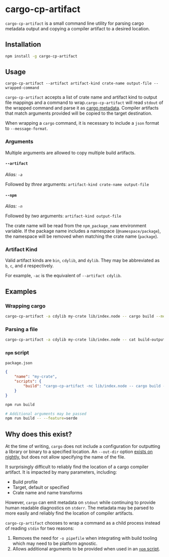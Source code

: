 # cargo-cp-artifact

`cargo-cp-artifact` is a small command line utility for parsing cargo metadata output and copying a compiler artifact to a desired location.

## Installation

```sh
npm install -g cargo-cp-artifact
```

## Usage

```
cargo-cp-artifact --artifact artifact-kind crate-name output-file -- wrapped-command
```

`cargo-cp-artifact` accepts a list of crate name and artifact kind to output file mappings and a command to wrap.`cargo-cp-artifact` will read `stdout` of the wrapped command and parse it as [cargo metadata](https://doc.rust-lang.org/cargo/reference/external-tools.html#json-messages). Compiler artifacts that match arguments provided will be copied to the target destination.

When wrapping a `cargo` command, it is necessary to include a `json` format to `--message-format`.

### Arguments

Multiple arguments are allowed to copy multiple build artifacts.

#### `--artifact`

_Alias: `-a`_

Followed by *three* arguments: `artifact-kind crate-name output-file`

#### `--npm`

_Alias: `-n`_

Followed by *two* arguments: `artifact-kind output-file`

The crate name will be read from the `npm_package_name` environment variable. If the package name includes a namespace (`@namespace/package`), the namespace will be removed when matching the crate name (`package`).

### Artifact Kind

Valid artifact kinds are `bin`, `cdylib`, and `dylib`. They may be abbreviated as `b`, `c`, and `d` respectively.

For example, `-ac` is the equivalent of `--artifact cdylib`.

## Examples

### Wrapping cargo

```sh
cargo-cp-artifact -a cdylib my-crate lib/index.node -- cargo build --message-format=json-render-diagnostics
```

### Parsing a file

```sh
cargo-cp-artifact -a cdylib my-crate lib/index.node -- cat build-output.txt
```

### `npm` script

`package.json`
```json
{
    "name": "my-crate",
    "scripts": {
        "build": "cargo-cp-artifact -nc lib/index.node -- cargo build --message-format=json-render-diagnostics"
    }
}
```

```sh
npm run build

# Additional arguments may be passed
npm run build -- --feature=serde
```

## Why does this exist?

At the time of writing, `cargo` does not include a configuration for outputting a library or binary to a specified location. An `--out-dir` option [exists on nightly](https://github.com/rust-lang/cargo/issues/6790), but does not allow specifying the name of the file.

It surprisingly difficult to reliably find the location of a cargo compiler artifact. It is impacted by many parameters, including:

* Build profile
* Target, default or specified
* Crate name and name transforms

However, `cargo` can emit metadata on `stdout` while continuing to provide human readable diagnostics on `stderr`. The metadata may be parsed to more easily and reliably find the location of compiler artifacts.

`cargo-cp-artifact` chooses to wrap a command as a child process instead of reading `stdin` for two reasons:

1. Removes the need for `-o pipefile` when integrating with build tooling which may need to be platform agnostic.
2. Allows additional arguments to be provided when used in an [`npm` script](https://docs.npmjs.com/cli/v6/using-npm/scripts).
